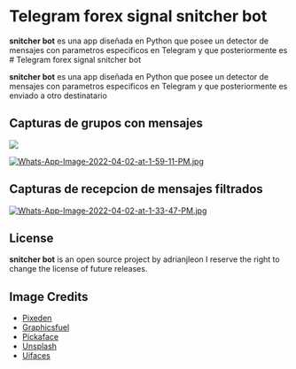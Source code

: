 # Telegram forex signal snitcher bot



**snitcher bot** es una app diseñada en Python que posee un detector de mensajes con parametros especificos en Telegram y que posteriormente es # Telegram forex signal snitcher bot



**snitcher bot** es una app diseñada en Python que posee un detector de mensajes con parametros especificos en Telegram y que posteriormente es enviado a otro destinatario 



## Capturas de grupos con mensajes
![](https://i.postimg.cc/F1h7gQkK/Whats-App-Image-2022-04-02-at-1-57-09-PM.jpg) 

[![Whats-App-Image-2022-04-02-at-1-59-11-PM.jpg](https://i.postimg.cc/yYC9YMdt/Whats-App-Image-2022-04-02-at-1-59-11-PM.jpg)](https://postimg.cc/qgQg1Z2x)



## Capturas de recepcion  de mensajes filtrados

[![Whats-App-Image-2022-04-02-at-1-33-47-PM.jpg](https://i.postimg.cc/kXNSVTR4/Whats-App-Image-2022-04-02-at-1-33-47-PM.jpg)](https://postimg.cc/jL52mQX0)


## License

**snitcher bot**  is an open source project by adrianjleon
I  reserve the right to change the license of future releases.



## Image Credits

- [Pixeden](http://www.pixeden.com/psd-web-elements/flat-responsive-showcase-psd)
- [Graphicsfuel](https://www.graphicsfuel.com/2013/02/13-high-resolution-blur-backgrounds/)
- [Pickaface](https://pickaface.net/)
- [Unsplash](https://unsplash.com/)
- [Uifaces](http://uifaces.com/)
